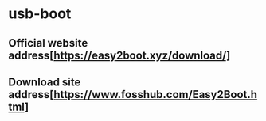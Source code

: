 # usb-boot
## Official website address[https://easy2boot.xyz/download/]
## Download site address[https://www.fosshub.com/Easy2Boot.html]
